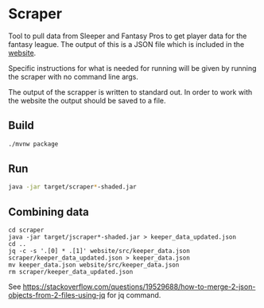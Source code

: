 # Scraper
Tool to pull data from Sleeper and Fantasy Pros to get player data for the fantasy league. The output of this is a
JSON file which is included in the [website](../website).

Specific instructions for what is needed for running will be given by running the scraper with no command line args.

The output of the scrapper is written to standard out. In order to work with the website the output should be saved to
a file.

## Build

```bash
./mvnw package
```

## Run
```bash
java -jar target/scraper*-shaded.jar
```

## Combining data
```shell
cd scraper
java -jar target/jscraper*-shaded.jar > keeper_data_updated.json
cd ..
jq -c -s '.[0] * .[1]' website/src/keeper_data.json scraper/keeper_data_updated.json > keeper_data.json
mv keeper_data.json website/src/keeper_data.json
rm scraper/keeper_data_updated.json
```
See https://stackoverflow.com/questions/19529688/how-to-merge-2-json-objects-from-2-files-using-jq for jq command.
